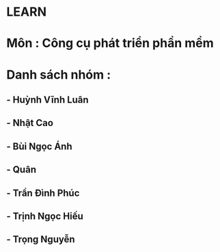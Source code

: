 # LEARN
# Môn : Công cụ phát triển phần mềm 
# Danh sách nhóm :
## - Huỳnh Vĩnh Luân
## - Nhật Cao
## - Bùi Ngọc Ánh
## - Quân 
## - Trần Đình Phúc
## - Trịnh Ngọc Hiếu
## - Trọng Nguyễn  